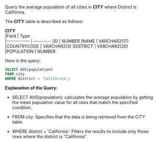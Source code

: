 Query the average population of all cities in __CITY__ where District is California.

The __CITY__ table is described as follows:

  __CITY__     
|Field        | Type                     
|------------ | ---------
|ID           | NUMBER
|NAME         | VARCHAR2(17)
|COUNTRYCODE  | VARCHAR2(3)
|DISTRICT     | VARCHAR2(20)
|POPULATION   | NUMBER

Here is the query:

```SQL
SELECT AVG(population)
FROM city
WHERE district = 'California';
```

**Explanation of the Query:**

- SELECT AVG(population): calculates the average population by getting the mean population value for all rows that match the specified condition.

- FROM city: Specifies that the data is being retrieved from the CITY table.

- WHERE district = 'California': Filters the results to include only those rows where the district is "California".
